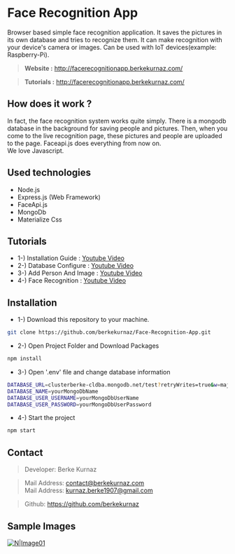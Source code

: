 # Face Recognition App
Browser based simple face recognition application. It saves the pictures in its own database and tries to recognize them. 
It can make recognition with your device's camera or images. Can be used with IoT devices(example: Raspberry-Pi).

> **Website :** http://facerecognitionapp.berkekurnaz.com/ <br/>

> **Tutorials :** http://facerecognitionapp.berkekurnaz.com/

## How does it work ?
In fact, the face recognition system works quite simply. There is a mongodb database in the background for saving people and pictures. Then, when you come to the live recognition page, these pictures and people are uploaded to the page. Faceapi.js does everything from now on. <br/>
We love Javascript.

## Used technologies
- Node.js
- Express.js (Web Framework)
- FaceApi.js
- MongoDb
- Materialize Css

## Tutorials
- 1-) Installation Guide : [Youtube Video](https://www.google.com)
- 2-) Database Configure : [Youtube Video](https://www.google.com)
- 3-) Add Person And Image : [Youtube Video](https://www.google.com)
- 4-) Face Recognition : [Youtube Video](https://www.google.com)

## Installation
- 1-) Download this repository to your machine.
```bash
git clone https://github.com/berkekurnaz/Face-Recognition-App.git
```
- 2-) Open Project Folder and Download Packages
```bash
npm install
```
- 3-) Open '.env' file and change database information
```bash
DATABASE_URL=clusterberke-cldba.mongodb.net/test?retryWrites=true&w=majority
DATABASE_NAME=yourMongoDbName
DATABASE_USER_USERNAME=yourMongoDbUserName
DATABASE_USER_PASSWORD=yourMongoDbUserPassword
```
- 4-) Start the project
```bash
npm start
```

## Contact
> Developer: Berke Kurnaz

> Mail Address: contact@berkekurnaz.com <br/>
> Mail Address: kurnaz.berke1907@gmail.com

> Github: https://github.com/berkekurnaz

## Sample Images
[![N|Image01](https://raw.githubusercontent.com/berkekurnaz/Face-Recognition-App/master/sample_images/sampleimage01.png)]()

